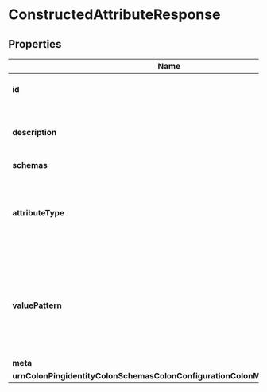 

# ConstructedAttributeResponse


## Properties

| Name | Type | Description | Notes |
|------------ | ------------- | ------------- | -------------|
|**id** | **String** | Name of the Constructed Attribute |  |
|**description** | **String** | A description for this Constructed Attribute |  [optional] |
|**schemas** | **List&lt;EnumconstructedAttributeSchemaUrn&gt;** |  |  [optional] |
|**attributeType** | **String** | Specifies the attribute type for the attribute whose values are to be constructed. |  |
|**valuePattern** | **List&lt;String&gt;** | Specifies a pattern for constructing the attribute value using fixed text and attribute values from the entry. |  |
|**meta** | [**MetaMeta**](MetaMeta.md) |  |  [optional] |
|**urnColonPingidentityColonSchemasColonConfigurationColonMessagesColon20** | [**MetaUrnPingidentitySchemasConfigurationMessages20**](MetaUrnPingidentitySchemasConfigurationMessages20.md) |  |  [optional] |



